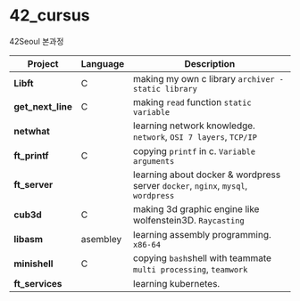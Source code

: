 # 42_cursus
42Seoul 본과정


| Project           | Language | Description                                                  |     
| ----------------- | -------- | ------------------------------------------------------------ | 
| **Libft**         | C        | making my own c library `archiver - static library`          |     
| **get_next_line** | C        | making `read` function `static variable` |     
| **netwhat**       |          | learning network knowledge. `network`, `OSI 7 layers`, `TCP/IP` |    
| **ft_printf**     | C        | copying  `printf` in c. `Variable arguments`       |      
| **ft_server**     |          | learning about docker & wordpress server `docker`,  `nginx`, `mysql`, `wordpress` |    
| **cub3d**         | C        | making 3d graphic engine like wolfenstein3D. `Raycasting`    |     
| **libasm**        | asembley | learning assembly programming. `x86-64`                      |      
| **minishell**     | C        | copying  `bash`shell with teammate `multi processing`, `teamwork` |     
| **ft_services**   |          | learning kubernetes.                                         |     
